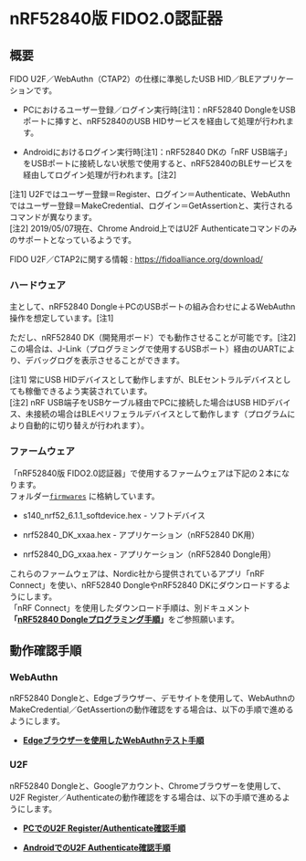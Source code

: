 # nRF52840版 FIDO2.0認証器

## 概要
FIDO U2F／WebAuthn（CTAP2）の仕様に準拠したUSB HID／BLEアプリケーションです。

- PCにおけるユーザー登録／ログイン実行時[注1]：nRF52840 DongleをUSBポートに挿すと、nRF52840のUSB HIDサービスを経由して処理が行われます。

- Androidにおけるログイン実行時[注1]：nRF52840 DKの「nRF USB端子」をUSBポートに接続しない状態で使用すると、nRF52840のBLEサービスを経由してログイン処理が行われます。[注2]

[注1] U2Fではユーザー登録＝Register、ログイン＝Authenticate、WebAuthnではユーザー登録＝MakeCredential、ログイン＝GetAssertionと、実行されるコマンドが異なります。<br>
[注2] 2019/05/07現在、Chrome Android上ではU2F Authenticateコマンドのみのサポートとなっているようです。

FIDO U2F／CTAP2に関する情報 : https://fidoalliance.org/download/

### ハードウェア

主として、nRF52840 Dongle＋PCのUSBポートの組み合わせによるWebAuthn操作を想定しています。[注1]

ただし、nRF52840 DK（開発用ボード）でも動作させることが可能です。[注2]<br>
この場合は、J-Link（プログラミングで使用するUSBポート）経由のUARTにより、デバッグログを表示させることができます。

[注1] 常にUSB HIDデバイスとして動作しますが、BLEセントラルデバイスとしても稼働できるよう実装されています。<br>
[注2] nRF USB端子をUSBケーブル経由でPCに接続した場合はUSB HIDデバイス、未接続の場合はBLEペリフェラルデバイスとして動作します（プログラムにより自動的に切り替えが行われます）。<br>


### ファームウェア

「nRF52840版 FIDO2.0認証器」で使用するファームウェアは下記の２本になります。<br>
フォルダー[`firmwares`](firmwares/README.md) に格納しています。

- s140_nrf52_6.1.1_softdevice.hex - ソフトデバイス

- nrf52840_DK_xxaa.hex - アプリケーション（nRF52840 DK用）

- nrf52840_DG_xxaa.hex - アプリケーション（nRF52840 Dongle用）

これらのファームウェアは、Nordic社から提供されているアプリ「nRF Connect」を使い、nRF52840 DongleやnRF52840 DKにダウンロードするようにします。<br>
「nRF Connect」を使用したダウンロード手順は、別ドキュメント<b>「[nRF52840 Dongleプログラミング手順](../Development/nRF52840/NRFCONNECTINST.md)」</b>をご参照願います。
　
## 動作確認手順

### WebAuthn

nRF52840 Dongleと、Edgeブラウザー、デモサイトを使用して、WebAuthnのMakeCredential／GetAssertionの動作確認をする場合は、以下の手順で進めるようにします。

- <b>[Edgeブラウザーを使用したWebAuthnテスト手順](../Research/FIDO_2_0/EDGETEST.md)</b>

### U2F

nRF52840 Dongleと、Googleアカウント、Chromeブラウザーを使用して、U2F Register／Authenticateの動作確認をする場合は、以下の手順で進めるようにします。

- <b>[PCでのU2F Register/Authenticate確認手順](../nRF5_SDK_v15.2.0/PCCHROME.md)</b>

- <b>[AndroidでのU2F Authenticate確認手順](../nRF5_SDK_v15.2.0/ANDROID.md)</b>
